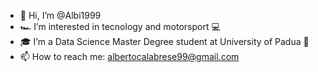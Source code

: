 - 👋 Hi, I’m @Albi1999
- 🏎️ I’m interested in tecnology and motorsport 💻
- 🎓 I’m a Data Science Master Degree student at University of Padua 🏫
- 📫 How to reach me: albertocalabrese99@gmail.com
